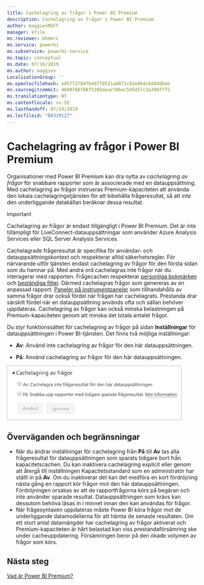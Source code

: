 ```yaml
---
title: Cachelagring av frågor i Power BI Premium
description: Cachelagring av frågor i Power BI Premium
author: maggiesMSFT
manager: kfile
ms.reviewer: bhmerc
ms.service: powerbi
ms.subservice: powerbi-service
ms.topic: conceptual
ms.date: 07/16/2019
ms.author: maggies
LocalizationGroup: ''
ms.openlocfilehash: e45773784fbe97f8521ad071c03e86dcbddddbeb
ms.sourcegitcommit: 4689766f08f5285deac50bec595d57c3a398fff5
ms.translationtype: HT
ms.contentlocale: sv-SE
ms.lasthandoff: 07/19/2019
ms.locfileid: "68329127"
---
```

# <a name="query-caching-in-power-bi-premium"></a>Cachelagring av frågor i Power BI Premium

Organisationer med Power BI Premium kan dra nytta av *cachelagring av frågor* för snabbare rapporter som är associerade med en datauppsättning. Med cachelagring av frågor instrueras Premium-kapaciteten att använda den lokala cachelagringstjänsten för att bibehålla frågeresultat, så att inte den underliggande datakällan beräknar dessa resultat.

> [!IMPORTANT]
> Cachelagring av frågor är endast tillgängligt i Power BI Premium. Det är inte tillämpligt för LiveConnect-datauppsättningar som använder Azure Analysis Services eller SQL Server Analysis Services.

Cachelagrade frågeresultat är specifika för användar- och datauppsättningskontext och respekterar alltid säkerhetsregler. För närvarande utför tjänsten endast cachelagring av frågor för den första sidan som du hamnar på. Med andra ord cachelagras inte frågor när du interagerar med rapporten. Frågecachen respekterar [personliga bokmärken](consumer/end-user-bookmarks.md#personal-bookmarks) och [beständiga filter](https://powerbi.microsoft.com/blog/announcing-persistent-filters-in-the-service/). Därmed cachelagras frågor som genereras av en anpassad rapport. [Paneler på instrumentpaneler](service-dashboard-tiles.md) som tillhandahålls av samma frågor drar också fördel när frågan har cachelagrats. Prestanda drar särskilt fördel när en datauppsättning används ofta och sällan behöver uppdateras. Cachelagring av frågor kan också minska belastningen på Premium-kapaciteten genom att minska det totala antalet frågor.

Du styr funktionssättet för cachelagring av frågor på sidan **Inställningar** för datauppsättningen i Power BI-tjänsten. Det finns två möjliga inställningar:

- **Av**: Använd inte cachelagring av frågor för den här datauppsättningen.

- **På**: Använd cachelagring av frågor för den här datauppsättningen.

![Dialogrutan Cachelagring av frågor](media/power-bi-query-caching/power-bi-query-caching.png)

## <a name="considerations-and-limitations"></a>Överväganden och begränsningar

- När du ändrar inställningar för cachelagring från **På** till **Av** tas alla frågeresultat för datauppsättningen som sparats tidigare bort från kapacitetscachen. Du kan inaktivera cachelagring explicit eller genom att återgå till inställningen Kapacitetsstandard som en administratör har ställt in på **Av**. Om du inaktiverar det kan det medföra en kort fördröjning nästa gång en rapport kör frågor mot den här datauppsättningen. Fördröjningen orsakas av att de rapportfrågorna körs på begäran och inte använder sparade resultat. Datauppsättningen som krävs kan dessutom behöva läsas in i minnet innan den kan användas för frågor.
- När frågesyntaxen uppdateras måste Power BI köra frågor mot de underliggande datamodellerna för att hämta de senaste resultaten. Om ett stort antal datamängder har cachelagring av frågor aktiverat och Premium-kapaciteten är hårt belastad kan viss prestandaförsämring ske under cacheuppdatering. Försämringen beror på den ökade volymen av frågor som körs.

## <a name="next-steps"></a>Nästa steg

[Vad är Power BI Premium?](service-premium-what-is.md)


